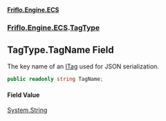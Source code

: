 #### [Friflo.Engine.ECS](index.md 'index')
### [Friflo.Engine.ECS](Friflo.Engine.ECS.md 'Friflo.Engine.ECS').[TagType](TagType.md 'Friflo.Engine.ECS.TagType')

## TagType.TagName Field

The key name of an [ITag](ITag.md 'Friflo.Engine.ECS.ITag') used for JSON serialization.

```csharp
public readonly string TagName;
```

#### Field Value
[System.String](https://docs.microsoft.com/en-us/dotnet/api/System.String 'System.String')